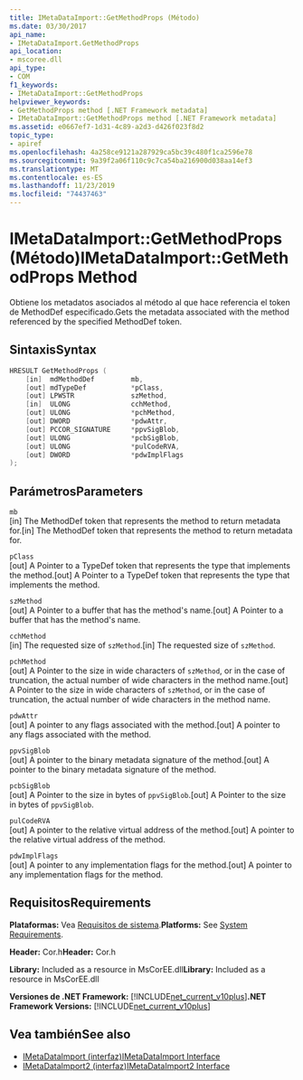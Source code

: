 ```yaml
---
title: IMetaDataImport::GetMethodProps (Método)
ms.date: 03/30/2017
api_name:
- IMetaDataImport.GetMethodProps
api_location:
- mscoree.dll
api_type:
- COM
f1_keywords:
- IMetaDataImport::GetMethodProps
helpviewer_keywords:
- GetMethodProps method [.NET Framework metadata]
- IMetaDataImport::GetMethodProps method [.NET Framework metadata]
ms.assetid: e0667ef7-1d31-4c89-a2d3-d426f023f8d2
topic_type:
- apiref
ms.openlocfilehash: 4a258ce9121a287929ca5bc39c480f1ca2596e78
ms.sourcegitcommit: 9a39f2a06f110c9c7ca54ba216900d038aa14ef3
ms.translationtype: MT
ms.contentlocale: es-ES
ms.lasthandoff: 11/23/2019
ms.locfileid: "74437463"
---
```

# <a name="imetadataimportgetmethodprops-method"></a><span data-ttu-id="11abb-102">IMetaDataImport::GetMethodProps (Método)</span><span class="sxs-lookup"><span data-stu-id="11abb-102">IMetaDataImport::GetMethodProps Method</span></span>
<span data-ttu-id="11abb-103">Obtiene los metadatos asociados al método al que hace referencia el token de MethodDef especificado.</span><span class="sxs-lookup"><span data-stu-id="11abb-103">Gets the metadata associated with the method referenced by the specified MethodDef token.</span></span>  
  
## <a name="syntax"></a><span data-ttu-id="11abb-104">Sintaxis</span><span class="sxs-lookup"><span data-stu-id="11abb-104">Syntax</span></span>  
  
```cpp  
HRESULT GetMethodProps (  
    [in]  mdMethodDef         mb,  
    [out] mdTypeDef           *pClass,  
    [out] LPWSTR              szMethod,  
    [in]  ULONG               cchMethod,  
    [out] ULONG               *pchMethod,  
    [out] DWORD               *pdwAttr,  
    [out] PCCOR_SIGNATURE     *ppvSigBlob,  
    [out] ULONG               *pcbSigBlob,  
    [out] ULONG               *pulCodeRVA,  
    [out] DWORD               *pdwImplFlags  
);  
```  
  
## <a name="parameters"></a><span data-ttu-id="11abb-105">Parámetros</span><span class="sxs-lookup"><span data-stu-id="11abb-105">Parameters</span></span>  
 `mb`  
 <span data-ttu-id="11abb-106">[in] The MethodDef token that represents the method to return metadata for.</span><span class="sxs-lookup"><span data-stu-id="11abb-106">[in] The MethodDef token that represents the method to return metadata for.</span></span>  
  
 `pClass`  
 <span data-ttu-id="11abb-107">[out] A Pointer to a TypeDef token that represents the type that implements the method.</span><span class="sxs-lookup"><span data-stu-id="11abb-107">[out] A Pointer to a TypeDef token that represents the type that implements the method.</span></span>  
  
 `szMethod`  
 <span data-ttu-id="11abb-108">[out] A Pointer to a buffer that has the method's name.</span><span class="sxs-lookup"><span data-stu-id="11abb-108">[out] A Pointer to a buffer that has the method's name.</span></span>  
  
 `cchMethod`  
 <span data-ttu-id="11abb-109">[in] The requested size of `szMethod`.</span><span class="sxs-lookup"><span data-stu-id="11abb-109">[in] The requested size of `szMethod`.</span></span>  
  
 `pchMethod`  
 <span data-ttu-id="11abb-110">[out] A Pointer to the size in wide characters of `szMethod`, or in the case of truncation, the actual number of wide characters in the method name.</span><span class="sxs-lookup"><span data-stu-id="11abb-110">[out] A Pointer to the size in wide characters of `szMethod`, or in the case of truncation, the actual number of wide characters in the method name.</span></span>  
  
 `pdwAttr`  
 <span data-ttu-id="11abb-111">[out] A pointer to any flags associated with the method.</span><span class="sxs-lookup"><span data-stu-id="11abb-111">[out] A pointer to any flags associated with the method.</span></span>  
  
 `ppvSigBlob`  
 <span data-ttu-id="11abb-112">[out] A pointer to the binary metadata signature of the method.</span><span class="sxs-lookup"><span data-stu-id="11abb-112">[out] A pointer to the binary metadata signature of the method.</span></span>  
  
 `pcbSigBlob`  
 <span data-ttu-id="11abb-113">[out] A Pointer to the size in bytes of `ppvSigBlob`.</span><span class="sxs-lookup"><span data-stu-id="11abb-113">[out] A Pointer to the size in bytes of `ppvSigBlob`.</span></span>  
  
 `pulCodeRVA`  
 <span data-ttu-id="11abb-114">[out] A pointer to the relative virtual address of the method.</span><span class="sxs-lookup"><span data-stu-id="11abb-114">[out] A pointer to the relative virtual address of the method.</span></span>  
  
 `pdwImplFlags`  
 <span data-ttu-id="11abb-115">[out] A pointer to any implementation flags for the method.</span><span class="sxs-lookup"><span data-stu-id="11abb-115">[out] A pointer to any implementation flags for the method.</span></span>  
  
## <a name="requirements"></a><span data-ttu-id="11abb-116">Requisitos</span><span class="sxs-lookup"><span data-stu-id="11abb-116">Requirements</span></span>  
 <span data-ttu-id="11abb-117">**Plataformas:** Vea [Requisitos de sistema](../../../../docs/framework/get-started/system-requirements.md).</span><span class="sxs-lookup"><span data-stu-id="11abb-117">**Platforms:** See [System Requirements](../../../../docs/framework/get-started/system-requirements.md).</span></span>  
  
 <span data-ttu-id="11abb-118">**Header:** Cor.h</span><span class="sxs-lookup"><span data-stu-id="11abb-118">**Header:** Cor.h</span></span>  
  
 <span data-ttu-id="11abb-119">**Library:** Included as a resource in MsCorEE.dll</span><span class="sxs-lookup"><span data-stu-id="11abb-119">**Library:** Included as a resource in MsCorEE.dll</span></span>  
  
 <span data-ttu-id="11abb-120">**Versiones de .NET Framework:** [!INCLUDE[net_current_v10plus](../../../../includes/net-current-v10plus-md.md)]</span><span class="sxs-lookup"><span data-stu-id="11abb-120">**.NET Framework Versions:** [!INCLUDE[net_current_v10plus](../../../../includes/net-current-v10plus-md.md)]</span></span>  
  
## <a name="see-also"></a><span data-ttu-id="11abb-121">Vea también</span><span class="sxs-lookup"><span data-stu-id="11abb-121">See also</span></span>

- [<span data-ttu-id="11abb-122">IMetaDataImport (interfaz)</span><span class="sxs-lookup"><span data-stu-id="11abb-122">IMetaDataImport Interface</span></span>](../../../../docs/framework/unmanaged-api/metadata/imetadataimport-interface.md)
- [<span data-ttu-id="11abb-123">IMetaDataImport2 (interfaz)</span><span class="sxs-lookup"><span data-stu-id="11abb-123">IMetaDataImport2 Interface</span></span>](../../../../docs/framework/unmanaged-api/metadata/imetadataimport2-interface.md)
